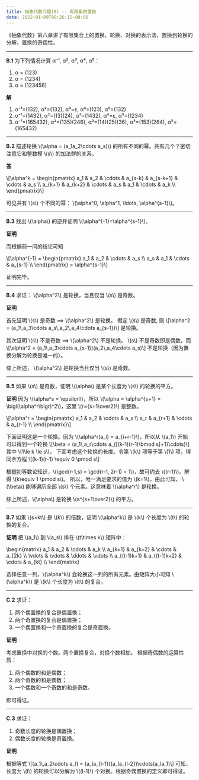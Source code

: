 ```yaml
---
title: 抽象代数习题(8) -- 有限集的置换
date: 2022-01-09T00:26:15-08:00
---
```


《抽象代数》第八章讲了有限集合上的置换、轮换、对换的表示法，置换到轮换的分解，置换的奇偶性。

<!--more-->

---

__B.1__ 为下列情况计算 α⁻¹, α², α³, α⁴, α⁵：

1. α = (123)
2. α = (1234)
3. α = (123456)

**解**

1. α⁻¹=(132), α²=(132), α³=ε, α⁴=(123), α⁵=(132)
2. α⁻¹=(1432), α²=(13)(24), α³=(1432), α⁴=ε, α⁵=(1234)
3. α⁻¹=(165432), α²=(135)(246), α³=(14)(25)(36), α⁴=(153)(264), α⁵=(165432)

---

__B.2__ 描述轮换 \\(\alpha = (a_1a_2\cdots a_s)\\) 的所有不同的幂。共有几个？密切注意它和整数模 \\(s\\) 的加法群的关系。

**答**

\\[\alpha^k = \begin{pmatrix}
a_1 & a_2 & \cdots & a_{s-k} & a_{s-k+1} & \cdots & a_s \\\\
a_{k+1} & a_{k+2} & \cdots & a_s & a_1 & \cdots & a_k \\\\
\end{pmatrix}\\]

可见共有 \\(s\\) 个不同的幂： \\(\alpha^0, \alpha^1, \ldots, \alpha^{s-1}\\)。

---

__B.3__ 找出 \\(\alpha\\) 的逆并证明 \\(\alpha^{-1}=\alpha^{s-1}\\)。

**证明**

而根据前一问的结论可知

\\[\alpha^{-1} = \begin{pmatrix}
a_1 & a_2 & \cdots & a_s \\\\
a_s & a_1 & \cdots & a_{s-1} \\\\
\end{pmatrix} = \alpha^{s-1}\\]

证明完毕。

---

__B.4__ 求证： \\(\alpha^2\\) 是轮换，当且仅当 \\(s\\) 是奇数。

**证明**

首先证明 \\(s\\) 是奇数 ⟹ \\(\alpha^2\\) 是轮换。 假定 \\(s\\) 是奇数, 则 
\\[\alpha^2 = (a_1\\,a_3\cdots a_s\\,a_2\\,a_4\cdots a_{s-1})\\]
是轮换。

其次证明 \\(s\\) 不是奇数 ⟹ \\(\alpha^2\\) 不是轮换。  \\(s\\) 不是奇数即是偶数，而
\\[\alpha^2 = (a_1\\,a_3\cdots a_{s-1})(a_2\\,a_4\cdots a_s)\\]
不是轮换（因为置换分解为轮换是唯一的）。

综上所述， \\(\alpha^2\\) 是轮换当且仅当 \\(s\\) 是奇数。

---

__B.5__ 如果 \\(s\\) 是奇数，证明 \\(\alpha\\) 是某个长度为 \\(s\\) 的轮换的平方。

**证明** 因为 \\(\alpha^s = \epsilon\\)，所以 \\(\alpha = \alpha^{s+1} = \bigl(\alpha^r\bigr)^2\\)，这里 \\(r={s+1\over2}\\) 是整数。

\\[\alpha^r = \begin{pmatrix}
a_1 & a_2 & \cdots & a_s \\\\
a_r & a_{r+1} & \cdots & a_{r-1} \\\\
\end{pmatrix}\\]

下面证明这是一个轮换。因为 \\(\alpha^r(a_i) = a_{i+r-1}\\)，所以从 \\(a_1\\) 开始可以得到一个轮换
\\[\beta = (a_1\\,a_r\cdots a_{[(k-1)(r-1)\bmod s]+1}\cdots)\\]
其中 \\(1\le k \le s\\)。
下面考虑这个轮换的长度。令第 \\(k\\) 项等于第 \\(1\\) 项，得同余方程
\\[(k-1)(r-1) \equiv 0 \pmod s\\]

根据初等数论知识，\\(\gcd(r-1,s) = \gcd(r-1, 2r-1) = 1\\)，故可约去 \\((r-1)\\)。解得 \\(k\equiv 1 \pmod s\\)。
所以，唯一满足要求的值为 \\(k=1\\)。由此可知， \\(\beta\\) 能够遍历全部 \\(s\\) 个元素。这意味着 \\(\alpha^r\\) 是轮换。

综上所述，\\(\alpha\\) 是轮换 \\(a^{s+1\over2}\\) 的平方。

---

__B.7__ 如果 \\(s=kt\\) 是 \\(k\\) 的倍数，证明 \\(\alpha^k\\) 是 \\(k\\) 个长度为 \\(t\\) 的轮换的复合。

**证明** 把 \\(a_1\\) 到 \\(a_s\\) 排在 \\(t\times k\\) 矩阵中：

\begin{matrix}
a_1 & a_2 & \cdots & a_k \\\\
a_{k+1} & a_{k+2} & \cdots & a_{2k} \\\\
\vdots & \vdots & \ddots & \vdots \\\\
a_{(t-1)k+1} & a_{(t-1)k+2} & \cdots & a_{kt} \\\\
\end{matrix}

选择任意一列，\\(\alpha^k\\) 会轮换这一列的所有元素。由矩阵大小可知 \\(\alpha^k\\) 是 \\(k\\) 个长度为 \\(t\\) 的复合。

---

__C.2__ 求证：

1. 两个偶置换的复合是偶置换；
2. 两个奇置换的复合是偶置换；
3. 一个偶置换和一个奇置换的复合是奇置换。

**证明**

考虑置换中对换的个数。两个置换复合，对换个数相加。
根据奇偶数的运算性质：

1. 两个偶数的和是偶数；
2. 两个奇数的和是偶数；
3. 一个偶数和一个奇数的和是奇数。

即可得证。

---

__C.3__ 求证：

1. 奇数长度的轮换是偶置换；
2. 偶数长度的轮换是奇置换。

**证明**

根据等式
\\[(a_1\\,a_2\cdots a_l) = (a_la_{l-1})(a_la_{l-2})\cdots(a_la_1)\\]
可知，长度为 \\(l\\) 的轮换可以分解为 \\((l-1)\\) 个对换。根据奇偶置换的定义即可得证。
